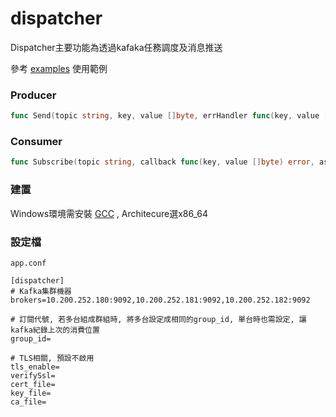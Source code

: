 # dispatcher

Dispatcher主要功能為透過kafaka任務調度及消息推送

參考 [examples](./examples) 使用範例

### Producer

```go
func Send(topic string, key, value []byte, errHandler func(key, value []byte, err error))
```

### Consumer

```go
func Subscribe(topic string, callback func(key, value []byte) error, asyncNum int)
```

### 建置

Windows環境需安裝 [GCC](./build/mingw-w64-install.exe) , Architecure選x86_64

### 設定檔

`app.conf`

```
[dispatcher]
# Kafka集群機器
brokers=10.200.252.180:9092,10.200.252.181:9092,10.200.252.182:9092

# 訂閱代號, 若多台組成群組時, 將多台設定成相同的group_id, 單台時也需設定, 讓kafka紀錄上次的消費位置
group_id=

# TLS相關, 預設不啟用
tls_enable=
verifySsl=
cert_file=
key_file=
ca_file=
```